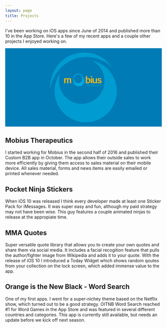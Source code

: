```yaml
---
layout: page
title: Projects
---
```


I've been working on iOS apps since June of 2014 and published more than 10 in the App Store.  Here's a few of my recent apps and a couple other projects I enjoyed working on. 

![Mobius Therapeutics Image](/images/MobiusImage.png "Mobius iOS App")

## Mobius Therapeutics

I started working for Mobius in the second half of 2016 and published their Custom B2B app in October.  The app allows their outside sales to work more efficiently by giving them access to sales material on their mobile device.  All sales material, forms and news items are easily emailed or printed whenever needed.  

## Pocket Ninja Stickers
When iOS 10 was released I think every developer made at least one Sticker Pack for iMessages.  It was super easy and fun, although my paid strategy may not have been wise.  This guy features a couple animated ninjas to release at the appropiate time.  

## MMA Quotes 

Super versatile quote library that allows you to create your own quotes and share them via social media. It includes a facial recogition feature that pulls the author/fighter image from Wikipedia and adds it to your quote.  With the release of iOS 10 I introduced a Today Widget which shows random qoutes from your collection on the lock screen, which added immense value to the app. 

## Orange is the New Black - Word Search

One of my first apps.  I went for a super-nichey theme based on the Netflix show, which turned out to be a good strategy.  OITNB Word Search reached #1 for Word Games in the App Store and was featured in several different countries and categories.  This app is currently still available, but needs an update before we kick off next season.  




